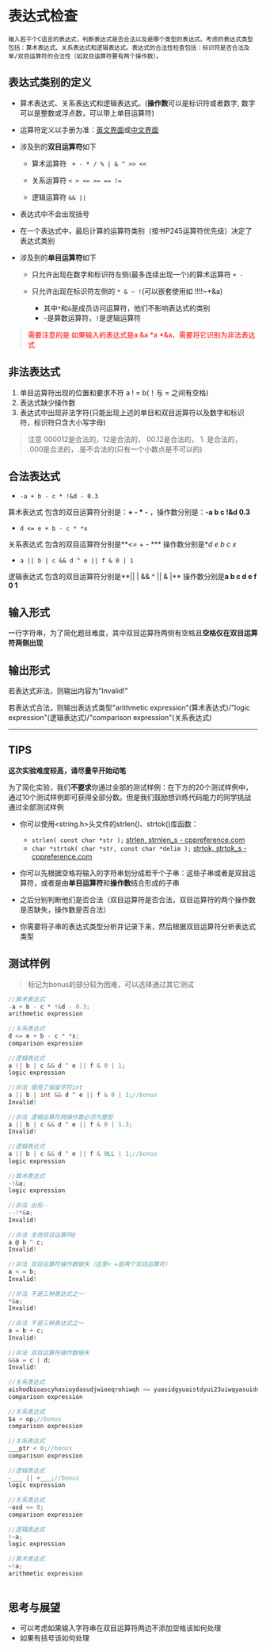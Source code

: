 

# 表达式检查

```
输入若干个C语言的表达式，判断表达式是否合法以及是哪个类型的表达式。考虑的表达式类型包括：算术表达式、关系表达式和逻辑表达式。表达式的合法性检查包括：标识符是否合法及单/双目运算符的合法性（如双目运算符要有两个操作数）。
```

## 表达式类别的定义

+ 算术表达式、关系表达式和逻辑表达式。(**操作数**可以是标识符或者数字, 数字可以是整数或浮点数，可以带上单目运算符)
+ 运算符定义以手册为准：[英文界面](https://en.cppreference.com/w/c/language/expressions)或[中文界面](https://zh.cppreference.com/w/c/language/expressions)

+ 涉及到的**双目运算符**如下

  + 算术运算符 ` + - * / % | & ^ >> <<`

  + 关系运算符  `< > <= >= == !=`

  + 逻辑运算符  `&& ||`

+ 表达式中不会出现括号

+ 在一个表达式中，最后计算的运算符类别（按书P245运算符优先级）决定了表达式类别

+ 涉及到的**单目运算符**如下

  + 只允许出现在数字和标识符左侧(最多连续出现一个)的算术运算符 `+ - `

  + 只允许出现在标识符左侧的 `* & ~ !`(可以嵌套使用如 !!!!~*&a)
    + 其中`*`和`&`是成员访问运算符，他们不影响表达式的类别
    + `~`是算数运算符，`!`是逻辑运算符



> <font color = red>需要注意的是 如果输入的表达式是a &a *a *&a，需要将它识别为非法表达式</font>

## 非法表达式

1. 单目运算符出现的位置和要求不符 a ! = b(！与 = 之间有空格)
2. 表达式缺少操作数
3. 表达式中出现非法字符(只能出现上述的单目和双目运算符以及数字和标识符，标识符只含大小写字母)

> 注意 000012是合法的，12是合法的， 00.12是合法的， 1. 是合法的， .000是合法的，.是不合法的(只有一个小数点是不可以的)



## 合法表达式

+ `-a + b - c * !&d - 0.3 ` 

算术表达式 包含的双目运算符分别是：**+ - \* -** ，操作数分别是：**-a b c !&d 0.3**



+ `d <= e + b - c * *x`

关系表达式 包含的双目运算符分别是**<= + - \*** 操作数分别是**d e b c *x**



+ `a || b | c && d ^ e || f & 0 | 1`

逻辑表达式 包含的双目运算符分别是**|| | && ^ || & |** 操作数分别是**a b c d e f 0 1**

## 输入形式

一行字符串，为了简化题目难度，其中双目运算符两侧有空格且**空格仅在双目运算符两侧出现**

## 输出形式

若表达式非法，则输出内容为"Invalid!"

若表达式合法，则输出表达式类型"arithmetic expression"(算术表达式)/"logic expression"(逻辑表达式)/"comparison expression"(关系表达式)

---

## TIPS

**这次实验难度较高，请尽量早开始动笔**

为了简化实验，我们**不要求**你通过全部的测试样例：在下方的20个测试样例中，通过10个测试样例即可获得全部分数。但是我们鼓励想训练代码能力的同学挑战通过全部测试样例

+ 你可以使用<string.h>头文件的strlen()、strtok()库函数：
  + `strlen( const char *str );` [strlen, strnlen_s - cppreference.com](https://zh.cppreference.com/w/c/string/byte/strlen)
  + `char *strtok( char *str, const char *delim );` [strtok, strtok_s - cppreference.com](https://zh.cppreference.com/w/c/string/byte/strtok)

+ 你可以先根据空格将输入的字符串划分成若干个子串：这些子串或者是双目运算符，或者是由**单目运算符**和**操作数**结合形成的子串
+ 之后分别判断他们是否合法（双目运算符是否合法，双目运算符的两个操作数是否缺失，操作数是否合法）
+ 你需要将子串的表达式类型分析并记录下来，然后根据双目运算符分析表达式类型

## 测试样例

> 标记为bonus的部分较为困难，可以选择通过其它测试

```C
//算术表达式
-a + b - c * !&d - 0.3;
arithmetic expression
    
//关系表达式
d <= e + b - c * *x;
comparison expression
    
//逻辑表达式
a || b | c && d ^ e || f & 0 | 1;
logic expression
    
//非法 使用了保留字符int
a || b | int && d ^ e || f & 0 | 1;//bonus
Invalid!
    
//非法 逻辑运算符两操作数必须为整型
a || b | c && d ^ e || f & 0 | 1.3;
Invalid!
    
//逻辑表达式
a || b | c && d ^ e || f & 0LL | 1;//bonus
logic expression
    
//算术表达式
-!&a;
logic expression
    
//非法 出现--
--!*&a;
Invalid!
    
//非法 无效双目运算符@
a @ b ^ c;
Invalid!
    
//非法 双目运算符操作数缺失（这里< =是两个双目运算符）
a < = b;
Invalid!
    
//非法 不是三种表达式之一
*&a;
Invalid!
    
//非法 不是三种表达式之一
a = b + c;
Invalid!
    
//非法 双目运算符操作数缺失
&&a = c | d;
Invalid!
    
//关系表达式
aishodbioascyhasioydasudjwioeqrohiwqh <= yuasidgyuaistdyui23uiwqyasuiduasidhasdasd;
comparison expression
    
//关系表达式
$a < op;//bonus
comparison expression
    
//关系表达式
___ptr < 0;//bonus
comparison expression
    
//逻辑表达式
-___ || +___;//bonus
logic expression
    
//关系表达式
~asd <= 0;
comparison expression
    
//逻辑表达式
!~a;
logic expression
    
//算术表达式
~!a;
arithmetic expression
    
```

## 思考与展望

+ 可以考虑如果输入字符串在双目运算符两边不添加空格该如何处理
+ 如果有括号该如何处理
